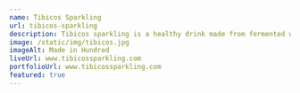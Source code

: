 ```yaml
---
name: Tibicos Sparkling
url: tibicos-sparkling
description: Tibicos sparkling is a healthy drink made from fermented water kefir grains. It is a natural probiotic drink that is rich in vitamins and minerals.
image: /static/img/tibicos.jpg
imageAlt: Made in Hundred
liveUrl: www.tibicossparkling.com
portfolioUrl: www.tibicossparkling.com
featured: true
---
```

